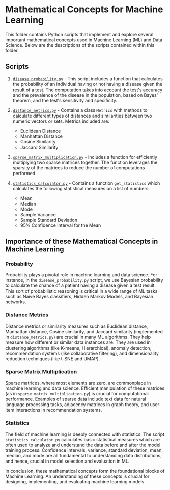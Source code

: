 # Mathematical Concepts for Machine Learning

This folder contains Python scripts that implement and explore several important mathematical concepts used in Machine Learning (ML) and Data Science. Below are the descriptions of the scripts contained within this folder.

## Scripts

1. [`disease_probability.py`](./disease_probability.py) - This script includes a function that calculates the probability of an individual having or not having a disease given the result of a test. The computation takes into account the test's accuracy and the prevalence of the disease in the population, based on Bayes' theorem, and the test's sensitivity and specificity.

2. [`distance_metrics.py`](distance_metrics.py) - Contains a class `Metrics` with methods to calculate different types of distances and similarities between two numeric vectors or sets. Metrics included are:
   - Euclidean Distance
   - Manhattan Distance
   - Cosine Similarity
   - Jaccard Similarity

3. [`sparse_matrix_multiplication.py`](./sparse_matrix_multiplication.py) - Includes a function for efficiently multiplying two sparse matrices together. The function leverages the sparsity of the matrices to reduce the number of computations performed.

4. [`statistics_calculator.py`](./statistics_calculator.py) - Contains a function `get_statistics` which calculates the following statistical measures on a list of numbers:
   - Mean
   - Median
   - Mode
   - Sample Variance
   - Sample Standard Deviation
   - 95% Confidence Interval for the Mean

## Importance of these Mathematical Concepts in Machine Learning

### Probability

Probability plays a pivotal role in machine learning and data science. For instance, in the `disease_probability.py` script, we use Bayesian probability to calculate the chance of a patient having a disease given a test result. This sort of probabilistic reasoning is critical in a wide range of ML tasks such as Naive Bayes classifiers, Hidden Markov Models, and Bayesian networks.

### Distance Metrics

Distance metrics or similarity measures such as Euclidean distance, Manhattan distance, Cosine similarity, and Jaccard similarity (implemented in `distance_metrics.py`) are crucial in many ML algorithms. They help measure how different or similar data instances are. They are used in clustering algorithms (like K-means, Hierarchical), anomaly detection, recommendation systems (like collaborative filtering), and dimensionality reduction techniques (like t-SNE and UMAP).

### Sparse Matrix Multiplication

Sparse matrices, where most elements are zero, are commonplace in machine learning and data science. Efficient manipulation of these matrices (as in `sparse_matrix_multiplication.py`) is crucial for computational performance. Examples of sparse data include text data for natural language processing tasks, adjacency matrices in graph theory, and user-item interactions in recommendation systems.

### Statistics

The field of machine learning is deeply connected with statistics. The script `statistics_calculator.py` calculates basic statistical measures which are often used to analyze and understand the data before and after the model training process. Confidence intervals, variance, standard deviation, mean, median, and mode are all fundamental to understanding data distributions, and hence, crucial in model selection and evaluation in ML.

In conclusion, these mathematical concepts form the foundational blocks of Machine Learning. An understanding of these concepts is crucial for designing, implementing, and evaluating machine learning models.

